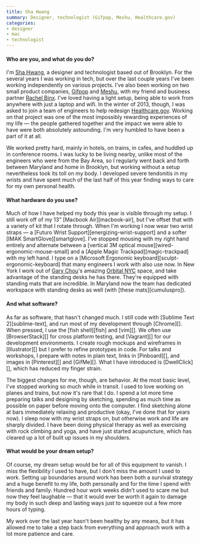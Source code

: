 ```yaml
---
title: Sha Hwang
summary: Designer, technologist (Gifpop, Meshu, Healthcare.gov)
categories:
- designer
- mac
- technologist
---
```


#### Who are you, and what do you do?

I'm [Sha Hwang](http://postarchitectural.com/ "Sha's website."), a designer and technologist based out of Brooklyn. For the several years I was working in tech, but over the last couple years I've been working independently on various projects. I've also been working on two small product companies, [Gifpop](http://gifpop.io/ "A service for turning GIFs into prints.") and [Meshu](http://meshu.io/ "A service for making map-based jewelery."), with my friend and business partner [Rachel Binx](http://rachel.binx.usesthis.com/ "Rachel's interview."). I've loved having a light setup, being able to work from anywhere with just a laptop and wifi. In the winter of 2013, though, I was asked to join a team of engineers to help redesign [Healthcare.gov](https://www.healthcare.gov/ "The Affordable Care Act website."). Working on that project was one of the most impossibly rewarding experiences of my life — the people gathered together and the impact we were able to have were both absolutely astounding. I'm very humbled to have been a part of it at all. 

We worked pretty hard, mainly in hotels, on trains, in cafes, and huddled up in conference rooms. I was lucky to be living nearby, unlike most of the engineers who were from the Bay Area, so I regularly went back and forth between Maryland and home in Brooklyn, but working without a setup nevertheless took its toll on my body. I developed severe tendonitis in my wrists and have spent much of the last half of this year finding ways to care for my own personal health.

#### What hardware do you use?

Much of how I have helped my body this year is visible through my setup. I still work off of my 13" [Macbook Air][macbook-air], but I've offset that with a variety of kit that I rotate through. When I'm working I now wear two wrist straps — a [Futuro Wrist Support][energizing-wrist-support] and a softer [IMAK SmartGlove][smartglove]. I've stopped mousing with my right hand entirely and alternate between a [vertical 3M optical mouse][wired-ergonomic-mouse-small] and a [Apple Magic Trackpad][magic-trackpad] with my left hand. I type on a [Microsoft Ergonomic keyboard][sculpt-ergonomic-keyboard] that many engineers I work with also use now. In New York I work out of [Gary Chou](https://twitter.com/garychou "Gary's Twitter account.")'s amazing [Orbital NYC](http://orbitalnyc.com/ "A co-working space in New York.") space, and take advantage of the standing desks he has there. They're equipped with standing mats that are incredible. In Maryland now the team has dedicated workspace with standing desks as well (with [these mats][cumuluspro]). 

#### And what software?

As far as software, that hasn't changed much. I still code with [Sublime Text 2][sublime-text], and run most of my development through [Chrome][]. When pressed, I use the [fish shell][fish] and [vim][]. We often use [BrowserStack][] for cross platform testing, and [Vagrant][] for our development environments. I create rough mockups and wireframes in [Illustrator][] but I prefer to refine prototypes in code. For talks and workshops, I prepare with notes in plain text, links in [Pinboard][], and images in [Pinterest][] and [GifMe][]. What I have introduced is [DwellClick][], which has reduced my finger strain.

The biggest changes for me, though, are behavior. At the most basic level, I've stopped working so much while in transit. I used to love working on planes and trains, but now it's rare that I do. I spend a lot more time preparing talks and designing by sketching, spending as much time as possible on paper before moving onto the computer. I find sketching alone at bars immediately relaxing and productive (okay, I've done that for years now). I sleep now with my wrist straps on, but otherwise work and life are sharply divided. I have been doing physical therapy as well as exercising with rock climbing and yoga, and have just started acupuncture, which has cleared up a lot of built up issues in my shoulders.

#### What would be your dream setup?

Of course, my dream setup would be for all of this equipment to vanish. I miss the flexibility I used to have, but I don't miss the amount I used to work. Setting up boundaries around work has been both a survival strategy and a huge benefit to my life, both personally and for the time I spend with friends and family. Hundred hour work weeks didn't used to scare me but now they feel laughable — that it would ever be worth it again to damage my body in such deep and lasting ways just to squeeze out a few more hours of typing.

My work over the last year hasn't been healthy by any means, but it has allowed me to take a step back from everything and approach work with a lot more patience and care.